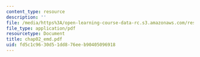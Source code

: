 ```yaml
---
content_type: resource
description: ''
file: /media/https%3A/open-learning-course-data-rc.s3.amazonaws.com/res-6-003-electromechanical-dynamics-spring-2009/fd5c1c9630d51dd876eeb90405096918_chap02_emd.pdf
file_type: application/pdf
resourcetype: Document
title: chap02_emd.pdf
uid: fd5c1c96-30d5-1dd8-76ee-b90405096918
---
```

